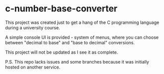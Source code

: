 # c-number-base-converter

This project was created just to get a hang of the C programming language during a university course.

A simple console UI is provided - system of menus, where you can choose between "decimal to base" and "base to decimal" conversions.

This project will not be updated as I see it as complete.

P.S. This repo lacks issues and some branches because it was initially hosted on another service.
